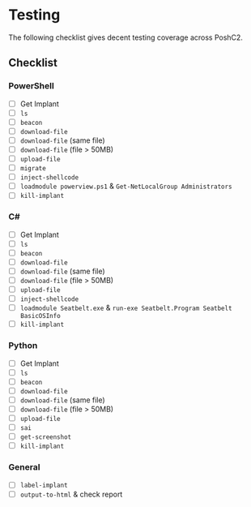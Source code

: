 # Testing

The following checklist gives decent testing coverage across PoshC2.

## Checklist

### PowerShell

- [ ] Get Implant
- [ ] `ls`
- [ ] `beacon`
- [ ] `download-file`
- [ ] `download-file` (same file)
- [ ] `download-file` (file > 50MB)
- [ ] `upload-file`
- [ ] `migrate`
- [ ] `inject-shellcode`
- [ ] `loadmodule powerview.ps1` & `Get-NetLocalGroup Administrators`
- [ ] `kill-implant`

### C#

- [ ] Get Implant
- [ ] `ls`
- [ ] `beacon`
- [ ] `download-file`
- [ ] `download-file` (same file)
- [ ] `download-file` (file > 50MB)
- [ ] `upload-file`
- [ ] `inject-shellcode`
- [ ] `loadmodule Seatbelt.exe` & `run-exe Seatbelt.Program Seatbelt BasicOSInfo`
- [ ] `kill-implant`

### Python

- [ ] Get Implant
- [ ] `ls`
- [ ] `beacon`
- [ ] `download-file`
- [ ] `download-file` (same file)
- [ ] `download-file` (file > 50MB)
- [ ] `upload-file`
- [ ] `sai`
- [ ] `get-screenshot`
- [ ] `kill-implant`

### General

- [ ] `label-implant`
- [ ] `output-to-html` & check report